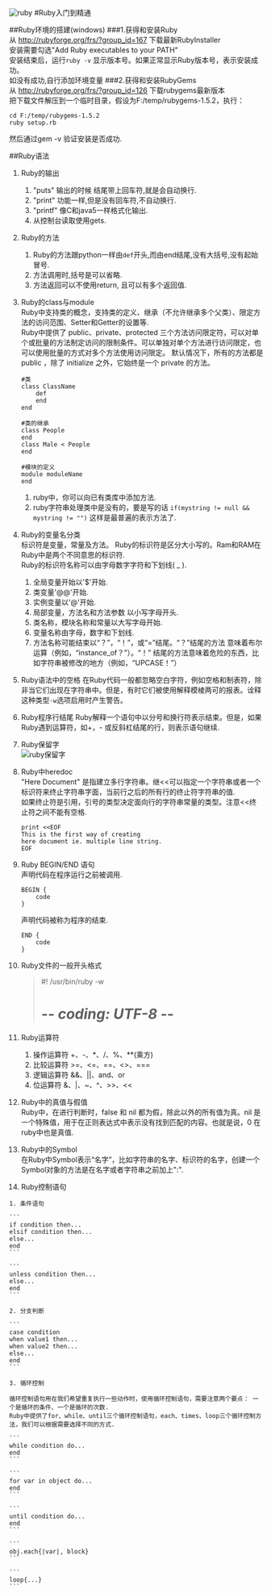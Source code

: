 ![ruby](http://i.imgur.com/YyupAwF.jpg)
#Ruby入门到精通

##Ruby环境的搭建(windows)
###1.获得和安装Ruby  
从 http://rubyforge.org/frs/?group_id=167 下载最新RubyInstaller    
安装需要勾选"Add Ruby executables to your PATH"  
安装结束后，运行`ruby -v` 显示版本号。如果正常显示Ruby版本号，表示安装成功。  
如没有成功,自行添加环境变量
###2.获得和安装RubyGems  
从 http://rubyforge.org/frs/?group_id=126 下载rubygems最新版本  
把下载文件解压到一个临时目录，假设为F:/temp/rubygems-1.5.2，执行：  

	cd F:/temp/rubygems-1.5.2  
	ruby setup.rb
  
然后通过gem -v 验证安装是否成功.  


##Ruby语法

1. Ruby的输出  
	1. "puts" 输出的时候 结尾带上回车符,就是会自动换行.   
	2. "print" 功能一样,但是没有回车符,不自动换行.   
	3. "printf" 像C和java5一样格式化输出.  
	4. 从控制台读取使用gets.  
2. Ruby的方法
	1. Ruby的方法跟python一样由`def`开头,而由end结尾,没有大括号,没有起始冒号.  
	2. 方法调用时,括号是可以省略.
    3. 方法返回可以不使用return, 且可以有多个返回值.
3. Ruby的class与module  
	Ruby中支持类的概念，支持类的定义、继承（不允许继承多个父类）、限定方法的访问范围、Setter和Getter的设置等.  
	Ruby中提供了 public、private、protected 三个方法访问限定符，可以对单个或批量的方法制定访问的限制条件。可以单独对单个方法进行访问限定，也可以使用批量的方式对多个方法使用访问限定。
    默认情况下，所有的方法都是 public ，除了 initialize 之外，它始终是一个 private 的方法。  

	```
	#类
	class ClassName  
		def   
		end  
	end  
	
	#类的继承   
	class People   
	end  
	class Male < People  
	end 
	 
	#模块的定义
	module moduleName  
	end  
	```   
    
	1. ruby中，你可以向已有类库中添加方法.  
	2. ruby字符串处理类中是没有的，要是写的话 `if(mystring != null && mystring != "")` 这样是最普遍的表示方法了.
 
4. Ruby的变量名分类  
	标识符是变量，常量及方法。 Ruby的标识符是区分大小写的。Ram和RAM在Ruby中是两个不同意思的标识符.    
	Ruby的标识符名称可以由字母数字字符和下划线( _ ).  
	1. 全局变量开始以'$'开始.  
	2. 类变量'@@'开始.  
	3. 实例变量以'@'开始.
	4. 局部变量，方法名和方法参数 以小写字母开头.  
	5. 类名称，模块名称和常量以大写字母开始.  
	6. 变量名称由字母，数字和下划线.  
	7. 方法名称可能结束以“？”，“！”，或“=”结尾。“？”结尾的方法 意味着布尔运算（例如，“in​​stance_of？”）。“！” 结尾的方法意味着危险的东西，比如字符串被修改的地方（例如，“UPCASE！”）
5. Ruby语法中的空格
	在Ruby代码一般都忽略空白字符，例如空格和制表符，除非当它们出现在字符串中。但是，有时它们被使用解释模棱两可的报表。诠释这种类型`-w`选项启用时产生警告。  
6. Ruby程序行结尾
	Ruby解释一个语句中以分号和换行符表示结束。但是，如果Ruby遇到运算符，如+，- 或反斜杠结尾的行，则表示语句继续.
7. Ruby保留字  
	![ruby保留字](http://i.imgur.com/MYdgEt6.jpg)    
8. Ruby中heredoc  
	"Here Document" 是指建立多行字符串。继<<可以指定一个字符串或者一个标识符来终止字符串字面，当前行之后的所有行的终止符字符串的值.  
	如果终止符是引用，引号的类型决定面向行的字符串常量的类型。注意<<终止符之间不能有空格.

	```  
	print <<EOF     
    This is the first way of creating    
    here document ie. multiple line string.    
	EOF    
	```  

9. Ruby BEGIN/END 语句   
	声明代码在程序运行之前被调用.  

	```
	BEGIN {
   		code
	}
	```

	声明代码被称为程序的结束. 

	```
	END {
   		code
	}
	```

10. Ruby文件的一般开头格式  

	> 	#! /usr/bin/ruby -w 
	> 	# -*- coding: UTF-8 -*-

11. Ruby运算符  
	1. 操作运算符 +、-、*、/、%、**(乘方)  
	2. 比较运算符 >=、<=、==、<>、===  
	3. 逻辑运算符 &&、||、and、or  
	4. 位运算符   &、|、~、^、>>、<<  

12. Ruby中的真值与假值  
	Ruby中，在进行判断时，false 和 nil 都为假，除此以外的所有值为真。nil 是一个特殊值，用于在正则表达式中表示没有找到匹配的内容。也就是说，0 在ruby中也是真值.  
13. Ruby中的Symbol  
	在Ruby中Symbol表示“名字”，比如字符串的名字、标识符的名字，创建一个Symbol对象的方法是在名字或者字符串之前加上":".  
14. Ruby控制语句  
		
> 

 	1. 条件语句  

	``` 
	if condition then...    
	elsif condition then...    
	else...    
	end      
	```  

	```     
	unless condition then...    
	else...    
	end      
	```  

	2. 分支判断  

	```
	case condition  
	when value1 then...  
	when value2 then...   
	else...  
	end  
	```

	3. 循环控制  

	循环控制语句用在我们希望重复执行一些动作时，使用循环控制语句，需要注意两个要点： 一个是循环的条件、一个是循环的次数.    
	Ruby中提供了for、while、until三个循环控制语句，each、times、loop三个循环控制方法，我们可以根据需要选择不同的方式.  

	```  
	while condition do...  
	end
	```  
	
	```  
	for var in object do...  
	end
	```  

	```  
	until condition do...  
	end
	```  

	```  
	obj.each{|var|, block}  
	```  
	
	```  
	loop{...}   
	```  
 